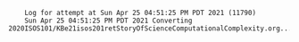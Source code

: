         Log for attempt at Sun Apr 25 04:51:25 PM PDT 2021 (11790)
        Sun Apr 25 04:51:25 PM PDT 2021 Converting 2020ISOS101/KBe21isos201retStoryOfScienceComputationalComplexity.org...

